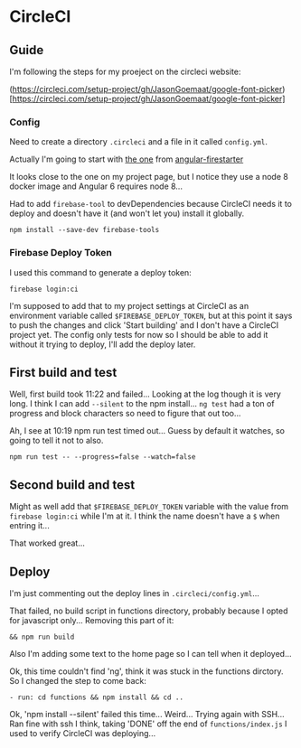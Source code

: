 # CircleCI

## Guide

I'm following the steps for my proeject on the circleci website:

(https://circleci.com/setup-project/gh/JasonGoemaat/google-font-picker)[https://circleci.com/setup-project/gh/JasonGoemaat/google-font-picker]

### Config

Need to create a directory `.circleci` and a file in it called `config.yml`.

Actually I'm going to start with [the one](https://github.com/codediodeio/angular-firestarter/blob/master/.circleci/config.yml) from [angular-firestarter](https://github.com/codediodeio/angular-firestarter)

It looks close to the one on my project page, but I notice they use a node 8
docker image and Angular 6 requires node 8...

Had to add `firebase-tool` to devDependencies because CircleCI needs it to
deploy and doesn't have it (and won't let you) install it globally.

    npm install --save-dev firebase-tools

### Firebase Deploy Token

I used this command to generate a deploy token:

    firebase login:ci

I'm supposed to add that to my project settings at CircleCI as an environment
variable called `$FIREBASE_DEPLOY_TOKEN`, but at this point it says to push the
changes and click 'Start building' and I don't have a CircleCI project yet.
The config only tests for now so I should be able to add it without it
trying to deploy, I'll add the deploy later.

## First build and test

Well, first build took 11:22 and failed...  Looking at the log though it is
very long.  I think I can add `--silent` to the npm install...  `ng test`
had a ton of progress and block characters so need to figure that out too...

Ah, I see at 10:19 npm run test timed out...  Guess by default it watches,
so going to tell it not to also.

    npm run test -- --progress=false --watch=false

## Second build and test

Might as well add that `$FIREBASE_DEPLOY_TOKEN` variable with the value from
`firebase login:ci` while I'm at it.  I think the name doesn't have a
`$` when entring it...

That worked great...

## Deploy

I'm just commenting out the deploy lines in `.circleci/config.yml`...

That failed, no build script in functions directory, probably because
I opted for javascript only...  Removing this part of it:

    && npm run build

Also I'm adding some text to the home page so I can tell when it deployed...

Ok, this time couldn't find 'ng', think it was stuck in the functions
dirctory.  So I changed the step to come back:

    - run: cd functions && npm install && cd ..

Ok, 'npm install --silent' failed this time...  Weird...  Trying again with
SSH...  Ran fine with ssh I think, taking 'DONE' off the end of
`functions/index.js` I used to verify CircleCI was deploying...
